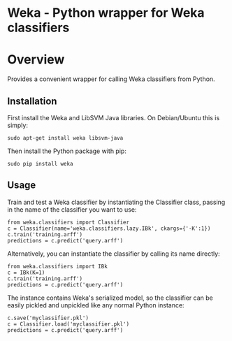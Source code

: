 Weka - Python wrapper for Weka classifiers
=======================================================================

Overview
========

Provides a convenient wrapper for calling Weka classifiers from Python.

Installation
------------

First install the Weka and LibSVM Java libraries. On Debian/Ubuntu this is simply:

    sudo apt-get install weka libsvm-java

Then install the Python package with pip:

    sudo pip install weka

Usage
-----

Train and test a Weka classifier by instantiating the Classifier class,
passing in the name of the classifier you want to use:

    from weka.classifiers import Classifier
    c = Classifier(name='weka.classifiers.lazy.IBk', ckargs={'-K':1})
    c.train('training.arff')
    predictions = c.predict('query.arff')

Alternatively, you can instantiate the classifier by calling its name directly:

    from weka.classifiers import IBk
    c = IBk(K=1)
    c.train('training.arff')
    predictions = c.predict('query.arff')

The instance contains Weka's serialized model, so the classifier can be easily
pickled and unpickled like any normal Python instance:

    c.save('myclassifier.pkl')
    c = Classifier.load('myclassifier.pkl')
    predictions = c.predict('query.arff')
    